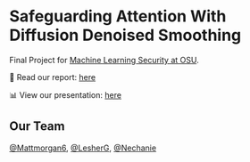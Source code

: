 # Safeguarding Attention With Diffusion Denoised Smoothing

Final Project for [Machine Learning Security at OSU](https://secure-ai.systems/courses/MLSec/Sp23/project.html).

📄 Read our report: [here](https://github.com/mattmorgan6/Safeguarding-Attention-With-Diffusion-Denoised-Smoothing/blob/main/Safeguarding-Attention-With-Diffusion-Denoised-Smoothing.pdf)

📊 View our presentation: [here](https://github.com/mattmorgan6/Safeguarding-Attention-With-Diffusion-Denoised-Smoothing/blob/main/Final_Presentation-MM_GL_EN.pdf)

## Our Team
[@Mattmorgan6](https://github.com/mattmorgan6),
[@LesherG](https://github.com/LesherG),
[@Nechanie](https://github.com/nechanie)
